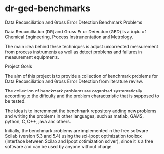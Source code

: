# dr-ged-benchmarks

Data Reconciliation and Gross Error Detection Benchmark Problems

Data Reconciliation (DR) and Gross Error Detection (GED) is a topic of Chemical Engineering, Process Instrumentation and Metrology. 

The main idea behind these techniques is adjust uncorrected measurement from process instruments as well as detect problems and failures in measurement equipments.


Project Goals

The aim of this project is to provide a collection of benchmark problems for Data Reconciliation and Gross Error Detection from literature review.

The collection of benckmark problems are organized systematically according to the dificulty and the problem characteristic that is supposed to be tested.

The idea is to incremment the benchmark repository adding new problems and writing the problems in other languages, such as matlab, GAMS, python, C, C++, java and others.

Initially, the benchmark problems are implemented in the free software Scilab (version 5.3 and 5.4) using the sci-ipopt optimization toolbox (interface between Scilab and Ipopt optimization solver), since it is a free software and can be used by anyone without charge. 

